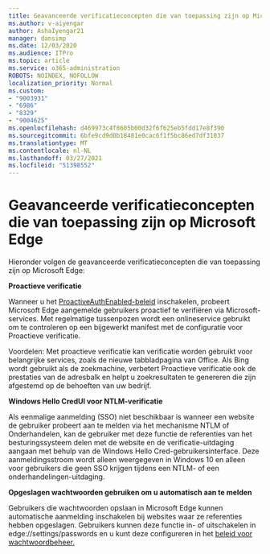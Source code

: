```yaml
---
title: Geavanceerde verificatieconcepten die van toepassing zijn op Microsoft Edge
ms.author: v-aiyengar
author: AshaIyengar21
manager: dansimp
ms.date: 12/03/2020
ms.audience: ITPro
ms.topic: article
ms.service: o365-administration
ROBOTS: NOINDEX, NOFOLLOW
localization_priority: Normal
ms.custom:
- "9003931"
- "6986"
- "8329"
- "9004625"
ms.openlocfilehash: d469973c4f8605b00d32f6f625eb5fdd17e8f390
ms.sourcegitcommit: 6bfe9cd9d0b18481e0cac6f1f5bc86ed7df31037
ms.translationtype: MT
ms.contentlocale: nl-NL
ms.lasthandoff: 03/27/2021
ms.locfileid: "51398552"
---
```

# <a name="advanced-authentication-concepts-applicable-to-microsoft-edge"></a>Geavanceerde verificatieconcepten die van toepassing zijn op Microsoft Edge

Hieronder volgen de geavanceerde verificatieconcepten die van toepassing zijn op Microsoft Edge:

**Proactieve verificatie**

Wanneer u het [ProactiveAuthEnabled-beleid](https://go.microsoft.com/fwlink/?linkid=2134621) inschakelen, probeert Microsoft Edge aangemelde gebruikers proactief te verifiëren via Microsoft-services. Met regelmatige tussenpozen wordt een onlineservice gebruikt om te controleren op een bijgewerkt manifest met de configuratie voor Proactieve verificatie.

Voordelen: Met proactieve verificatie kan verificatie worden gebruikt voor belangrijke services, zoals de nieuwe tabbladpagina van Office. Als Bing wordt gebruikt als de zoekmachine, verbetert Proactieve verificatie ook de prestaties van de adresbalk en helpt u zoekresultaten te genereren die zijn afgestemd op de behoeften van uw bedrijf.

**Windows Hello CredUI voor NTLM-verificatie**

Als eenmalige aanmelding (SSO) niet beschikbaar is wanneer een website de gebruiker probeert aan te melden via het mechanisme NTLM of Onderhandelen, kan de gebruiker met deze functie de referenties van het besturingssysteem delen met de website en de verificatie-uitdaging aangaan met behulp van de Windows Hello Cred-gebruikersinterface. Deze aanmeldingsstroom wordt alleen weergegeven in Windows 10 en alleen voor gebruikers die geen SSO krijgen tijdens een NTLM- of een onderhandelingen-uitdaging.

**Opgeslagen wachtwoorden gebruiken om u automatisch aan te melden**

Gebruikers die wachtwoorden opslaan in Microsoft Edge kunnen automatische aanmelding inschakelen bij websites waar ze referenties hebben opgeslagen. Gebruikers kunnen deze functie in- of uitschakelen in edge://settings/passwords en u kunt deze configureren in het [beleid voor wachtwoordbeheer.](https://go.microsoft.com/fwlink/?linkid=2134622)
